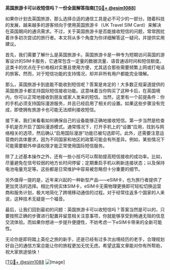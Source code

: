 **英国旅游卡可以收短信吗？一份全面解答指南[[TG💪+ @esim1088](https://t.me/s/esim1088)]**

如果你计划去英国旅游，那么选择合适的通信工具是必不可少的一部分。随着科技的发展，越来越多的游客倾向于使用英国旅游卡（UK Travel SIM Card）来解决在英国期间的通讯需求。不过，关于英国旅游卡是否能接收短信的问题，常常困扰着许多初次尝试的旅行者。本文将从多个角度为你详细解答这一疑问，并提供实用建议。

首先，我们需要了解什么是英国旅游卡。英国旅游卡是一种专为短期访问英国的游客设计的SIM卡服务，它通常包含一定量的数据流量、语音通话时间和短信额度。这类卡的优点在于价格相对实惠且使用方便，尤其适合那些需要频繁上网或打电话的旅客。然而，对于短信功能的支持情况，却并非所有用户都能完全理解。

那么，英国旅游卡到底能不能收到短信呢？答案是肯定的！大多数正规渠道提供的英国旅游卡都支持国际短信接收功能。这意味着当你购买了这种卡后，在英国境内，你可以正常地接收到朋友或家人发来的短信。当然，这里有一个前提条件：你的手机必须支持国际漫游服务，并且已经启用了相关的设置。如果这些步骤没有完成，即使拥有旅游卡也可能无法顺利接收短信。

接下来，我们来看看如何确保自己的设备能够正确地接收短信。第一步当然是检查手机是否开启了国际漫游模式。通常情况下，打开手机上的“设置”应用，找到与网络相关的选项，然后确认“启用国际漫游”功能已被勾选即可。此外，还需要注意运营商的具体要求，因为不同国家和地区的政策可能会有所差异。例如，某些情况下可能需要额外申请权限才能正常使用国际短信服务。

除了上述基本操作之外，还有一些小技巧可以帮助提高短信接收的成功率。比如，尽量避免在信号较弱的地方长时间停留；定期重启手机以刷新连接状态；以及保持电池电量充足等。这些都是日常维护中容易被忽略但十分重要的细节。

另外值得一提的是，近年来兴起的一种新型产品——eSIM卡，也为旅行者提供了更加灵活的选择。相比传统实体SIM卡，eSIM卡无需物理更换即可轻松切换运营商和服务计划，极大地简化了跨境移动通信的过程。对于经常往返多个国家的人来说，这种技术无疑是一个福音。

最后，让我们回到最初的问题：英国旅游卡可以收短信吗？答案当然是可以的，只要按照正确的步骤进行配置并留意相关注意事项，你就能够享受到畅通无阻的信息交流体验。而如果你想进一步提升便捷性，不妨考虑一下eSIM卡带来的全新可能性。

无论你是即将踏上英伦之旅的新手，还是已经有过多次出境经历的老手，合理规划好自己的通信方案总能让你的旅程更加无忧无虑。希望这篇文章能对你有所帮助，祝大家旅途愉快！

[[TG💪+ @esim1088](https://t.me/s/esim1088) ![Image](https://i.postimg.cc/4NQfJmqS/Snipaste-2025-05-13-00-14-12.png)]